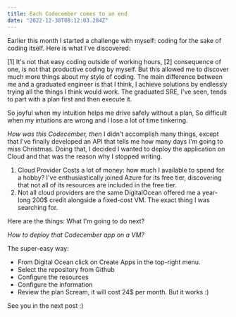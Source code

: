 ```yaml
---
title: Each Codecember comes to an end
date: "2022-12-30T08:12:03.284Z"
---
```


Earlier this month I started a challenge with myself: coding for the sake of coding itself.
Here is what I've discovered:

[1] It's not that easy coding outside of working hours, [2] consequence of one, is not that productive coding by myself.
But this allowed me to discover much more things about my style of coding.
The main difference between me and a graduated engineer is that I think, I achieve solutions by endlessly trying all the things I think would work.
The graduated SRE, I've seen, tends to part with a plan first and then execute it.

So joyful when my intuition helps me drive safely without a plan,
So difficult when my intuitions are wrong and I lose a lot of time tinkering.

*How was this Codecember, then*
I didn't accomplish many things, except that I've finally developed an API that tells me how many days I'm going to miss Christmas.
Doing that, I decided I wanted to deploy the application on Cloud and that was the reason why I stopped writing.
1. Cloud Provider Costs a lot of money: how much I available to spend for a hobby? I've enthusiastically joined Azure for its free tier, discovering that not all of its resources are included in the free tier.
2. Not all cloud providers are the same
DigitalOcean offered me a year-long 200$ credit alongside a fixed-cost VM. The exact thing I was searching for. 

Here are the things:
What I'm going to do next?

*How to deploy that Codecember app on a VM?*

The super-easy way:
* From Digital Ocean click on Create Apps in the top-right menu.
* Select the repository from Github
* Configure the resources
* Configure the information
* Review the plan
Scream, it will cost 24$ per month.
But it works :)

See you in the next post :)